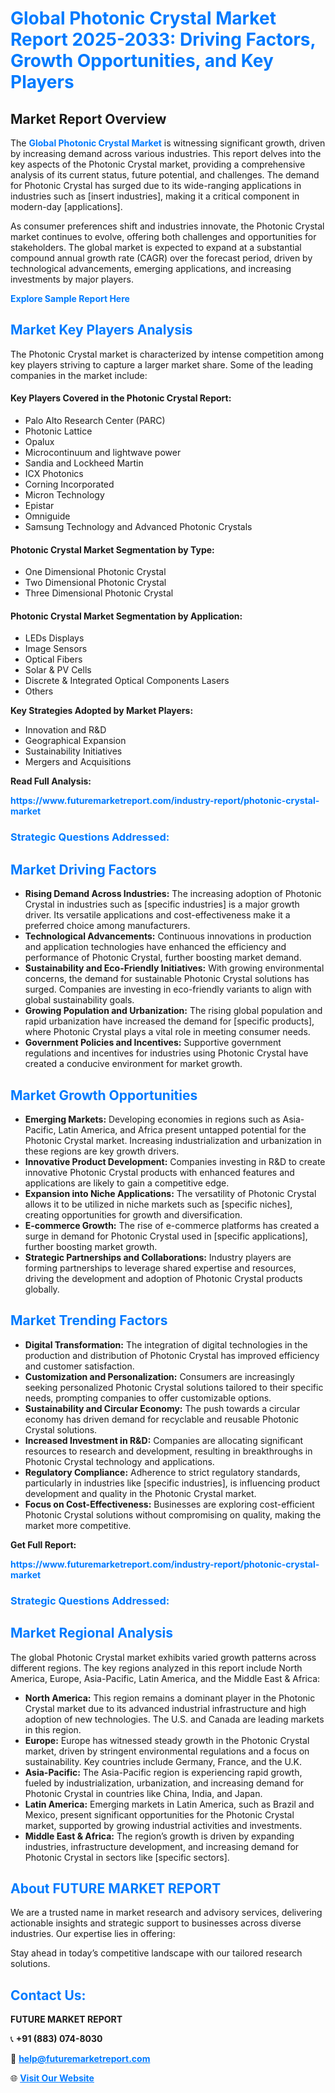 <h1 style="color: #007BFF;">Global Photonic Crystal Market Report 2025-2033: Driving Factors, Growth Opportunities, and Key Players</h1>

<section id="overview">
<h2>Market Report Overview</h2>
<p>The <a href="https://www.futuremarketreport.com/industry-report/photonic-crystal-market" style="color: #007BFF; text-decoration: none;"><strong>Global Photonic Crystal Market</strong></a> is witnessing significant growth, driven by increasing demand across various industries. This report delves into the key aspects of the Photonic Crystal market, providing a comprehensive analysis of its current status, future potential, and challenges. The demand for Photonic Crystal has surged due to its wide-ranging applications in industries such as [insert industries], making it a critical component in modern-day [applications].</p>
<p>As consumer preferences shift and industries innovate, the Photonic Crystal market continues to evolve, offering both challenges and opportunities for stakeholders. The global market is expected to expand at a substantial compound annual growth rate (CAGR) over the forecast period, driven by technological advancements, emerging applications, and increasing investments by major players.</p>
</section>

<section id="overview">
<p><a href="https://www.futuremarketreport.com/request-sample/reportId=42001" style="color: #007BFF; text-decoration: none;"><strong>Explore Sample Report Here</strong></a></p>
</section>

<section id="key-players">
<h2 style="color: #007BFF;">Market Key Players Analysis</h2>
<p>The Photonic Crystal market is characterized by intense competition among key players striving to capture a larger market share. Some of the leading companies in the market include:</p>
<h4>Key Players Covered in the Photonic Crystal Report:</h4>
<ul><li>Palo Alto Research Center (PARC)</li><li>Photonic Lattice</li><li>Opalux</li><li>Microcontinuum and lightwave power</li><li>Sandia and Lockheed Martin</li><li>ICX Photonics</li><li>Corning Incorporated</li><li>Micron Technology</li><li>Epistar</li><li>Omniguide</li><li>Samsung Technology and Advanced Photonic Crystals</li></ul>
<h4>Photonic Crystal Market Segmentation by Type:</h4>
<ul><li>One Dimensional Photonic Crystal</li><li>Two Dimensional Photonic Crystal</li><li>Three Dimensional Photonic Crystal</li></ul>

<h4>Photonic Crystal Market Segmentation by Application:</h4>
<ul><li>LEDs Displays</li><li>Image Sensors</li><li>Optical Fibers</li><li>Solar &amp; PV Cells</li><li>Discrete &amp; Integrated Optical Components Lasers</li><li>Others</li></ul>
<p><strong>Key Strategies Adopted by Market Players:</strong></p>
<ul>
<li>Innovation and R&D</li>
<li>Geographical Expansion</li>
<li>Sustainability Initiatives</li>
<li>Mergers and Acquisitions</li>
</ul>
</section>

<section>
<p><strong>Read Full Analysis: </strong></p><a href="https://www.futuremarketreport.com/industry-report/photonic-crystal-market" style="color: #007BFF; text-decoration: none;"><strong>https://www.futuremarketreport.com/industry-report/photonic-crystal-market</strong></a>
<h3 style="color: #007BFF;">Strategic Questions Addressed:</h3>
</section>

<section id="driving-factors">
<h2 style="color: #007BFF;">Market Driving Factors</h2>
<ul>
<li><strong>Rising Demand Across Industries:</strong> The increasing adoption of Photonic Crystal in industries such as [specific industries] is a major growth driver. Its versatile applications and cost-effectiveness make it a preferred choice among manufacturers.</li>
<li><strong>Technological Advancements:</strong> Continuous innovations in production and application technologies have enhanced the efficiency and performance of Photonic Crystal, further boosting market demand.</li>
<li><strong>Sustainability and Eco-Friendly Initiatives:</strong> With growing environmental concerns, the demand for sustainable Photonic Crystal solutions has surged. Companies are investing in eco-friendly variants to align with global sustainability goals.</li>
<li><strong>Growing Population and Urbanization:</strong> The rising global population and rapid urbanization have increased the demand for [specific products], where Photonic Crystal plays a vital role in meeting consumer needs.</li>
<li><strong>Government Policies and Incentives:</strong> Supportive government regulations and incentives for industries using Photonic Crystal have created a conducive environment for market growth.</li>
</ul>
</section>

<section id="growth-opportunities">
<h2 style="color: #007BFF;">Market Growth Opportunities</h2>
<ul>
<li><strong>Emerging Markets:</strong> Developing economies in regions such as Asia-Pacific, Latin America, and Africa present untapped potential for the Photonic Crystal market. Increasing industrialization and urbanization in these regions are key growth drivers.</li>
<li><strong>Innovative Product Development:</strong> Companies investing in R&D to create innovative Photonic Crystal products with enhanced features and applications are likely to gain a competitive edge.</li>
<li><strong>Expansion into Niche Applications:</strong> The versatility of Photonic Crystal allows it to be utilized in niche markets such as [specific niches], creating opportunities for growth and diversification.</li>
<li><strong>E-commerce Growth:</strong> The rise of e-commerce platforms has created a surge in demand for Photonic Crystal used in [specific applications], further boosting market growth.</li>
<li><strong>Strategic Partnerships and Collaborations:</strong> Industry players are forming partnerships to leverage shared expertise and resources, driving the development and adoption of Photonic Crystal products globally.</li>
</ul>
</section>

<section id="trending-factors">
<h2 style="color: #007BFF;">Market Trending Factors</h2>
<ul>
<li><strong>Digital Transformation:</strong> The integration of digital technologies in the production and distribution of Photonic Crystal has improved efficiency and customer satisfaction.</li>
<li><strong>Customization and Personalization:</strong> Consumers are increasingly seeking personalized Photonic Crystal solutions tailored to their specific needs, prompting companies to offer customizable options.</li>
<li><strong>Sustainability and Circular Economy:</strong> The push towards a circular economy has driven demand for recyclable and reusable Photonic Crystal solutions.</li>
<li><strong>Increased Investment in R&D:</strong> Companies are allocating significant resources to research and development, resulting in breakthroughs in Photonic Crystal technology and applications.</li>
<li><strong>Regulatory Compliance:</strong> Adherence to strict regulatory standards, particularly in industries like [specific industries], is influencing product development and quality in the Photonic Crystal market.</li>
<li><strong>Focus on Cost-Effectiveness:</strong> Businesses are exploring cost-efficient Photonic Crystal solutions without compromising on quality, making the market more competitive.</li>
</ul>
</section>

<section>
<p><strong>Get Full Report: </strong></p><a href="https://www.futuremarketreport.com/industry-report/photonic-crystal-market" style="color: #007BFF; text-decoration: none;"><strong>https://www.futuremarketreport.com/industry-report/photonic-crystal-market</strong></a>
<h3 style="color: #007BFF;">Strategic Questions Addressed:</h3>
</section>


<section id="regional-analysis">
<h2 style="color: #007BFF;">Market Regional Analysis</h2>
<p>The global Photonic Crystal market exhibits varied growth patterns across different regions. The key regions analyzed in this report include North America, Europe, Asia-Pacific, Latin America, and the Middle East & Africa:</p>
<ul>
<li><strong>North America:</strong> This region remains a dominant player in the Photonic Crystal market due to its advanced industrial infrastructure and high adoption of new technologies. The U.S. and Canada are leading markets in this region.</li>
<li><strong>Europe:</strong> Europe has witnessed steady growth in the Photonic Crystal market, driven by stringent environmental regulations and a focus on sustainability. Key countries include Germany, France, and the U.K.</li>
<li><strong>Asia-Pacific:</strong> The Asia-Pacific region is experiencing rapid growth, fueled by industrialization, urbanization, and increasing demand for Photonic Crystal in countries like China, India, and Japan.</li>
<li><strong>Latin America:</strong> Emerging markets in Latin America, such as Brazil and Mexico, present significant opportunities for the Photonic Crystal market, supported by growing industrial activities and investments.</li>
<li><strong>Middle East & Africa:</strong> The region’s growth is driven by expanding industries, infrastructure development, and increasing demand for Photonic Crystal in sectors like [specific sectors].</li>
</ul>
</section>

<footer>
<h2 style="color: #007BFF;">About FUTURE MARKET REPORT</h2>
<p>We are a trusted name in market research and advisory services, delivering actionable insights and strategic support to businesses across diverse industries. Our expertise lies in offering:</p>

<p>Stay ahead in today’s competitive landscape with our tailored research solutions.</p>

<h2 style="color: #007BFF;">Contact Us:</h2>
<p><strong>FUTURE MARKET REPORT</strong></p>
<p>📞 <strong>+91 (883) 074-8030</strong></p>
<p>📧 <strong><a href="mailto:help@futuremarketreport.com" style="color: #007BFF;">help@futuremarketreport.com</a></strong></p>
<p>🌐 <strong><a href="https://www.futuremarketreport.com/" style="color: #007BFF;">Visit Our Website</a></strong></p>
</footer>